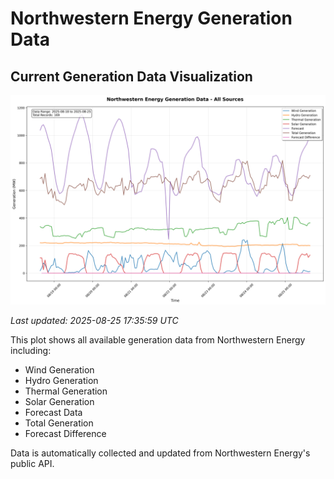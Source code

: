 # Northwestern Energy Generation Data

## Current Generation Data Visualization

![Northwestern Energy Generation Data](images/nwe_generation_plot.png)

*Last updated: 2025-08-25 17:35:59 UTC*

This plot shows all available generation data from Northwestern Energy including:
- Wind Generation
- Hydro Generation  
- Thermal Generation
- Solar Generation
- Forecast Data
- Total Generation
- Forecast Difference

Data is automatically collected and updated from Northwestern Energy's public API.


